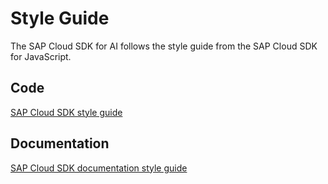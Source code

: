 # Style Guide

The SAP Cloud SDK for AI follows the style guide from the SAP Cloud SDK for JavaScript.

## Code

[SAP Cloud SDK style guide](https://github.com/SAP/cloud-sdk-js/blob/main/STYLEGUIDE.md)

## Documentation

[SAP Cloud SDK documentation style guide](https://github.com/SAP/cloud-sdk/blob/main/STYLEGUIDE.md)
